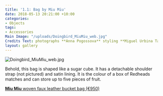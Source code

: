 ```yaml
---
title: '1.1: Bag by Miu Miu'
date: 2018-05-13 20:21:00 +10:00
categories:
- Objects
tags:
- Accessories
Main Image: "/uploads/Doingbird_MiuMiu_web.jpg"
Credits Text: photographs **Anna Pogossova** styling **Miguel Urbina Tan**
layout: gallery
---
```


![Doingbird_MiuMiu_web.jpg](/uploads/Doingbird_MiuMiu_web.jpg)

Behold, this bag is shaped like a sugar cube. It has a detachable  shoulder strap (not pictured) and satin lining. It is the colour of a box of Redheads matches and can store up to five pieces of fruit.

**[Miu Miu](http://bit.ly/2KPkDuL)**[ woven faux leather bucket bag (€950)](http://bit.ly/2KPkDuL)